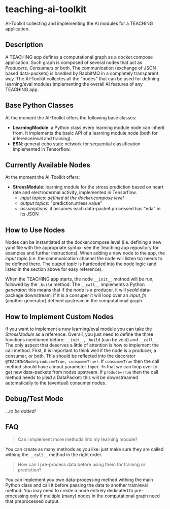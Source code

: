 # teaching-ai-toolkit
AI-Toolkit collecting and implementing the AI modules for a TEACHING application.

## Description
A TEACHING app defines a computational graph as a docker.compose application.
Such graph is composed of several nodes that act as *Producers*, *Consumers* or both.
The communication (exchange of JSON based data-packets) is handled by RabbitMQ in a completely transparent way.
The AI-Toolkit collectes all the "nodes" that can be used for defining learning/eval modules implementing the overall AI features of any TEACHING app.

## Base Python Classes
At the moment the AI-Toolkit offers the following base classes:

- **LearningModule**: a Python class every learning module node can inherit from. It implements the basic API of a learning module node (both for inference/eval and training).
- **ESN**: general echo state network for sequential classification implemented in Tensorflow.

## Currently Available Nodes
At the moment the AI-Toolkit offers:

- **StressModule**: learning module for the stress prediction based on heart rate and electrodermal activity, implemented in Tensorflow.
  - *input topics*: *defined at the docker.compose level*
  - *output topics*: "prediction.stress.value"
  - *assumptions*: it assumes each data-packet processed has "eda" in its JSON

## How to Use Nodes
Nodes can be instantiated at the docker.compose level (i.e. defining a new yaml file with the appropriate syntax: see the Teaching app repository for examples and further instructions). When adding a new node to the app, the *input topic* (i.e. the communication channel the node will listen to) needs to be defined there. The *output topic* is hardcoded into the node logic (and listed in the section above for easy reference).

When the TEACHING app starts, the node `__init__` method will be run, followed by the `_build` method. The `__call__` implements a Python *generator*: this means that if the node is a producer, it will *yeald* data-package downstream; if it is a consuper it will loop over an *input_fn* (another generator) defined upstream in the computational graph.

## How to Implement Custom Nodes
If you want to implement a new learning/eval module you can take the *StressModule* as a reference. Overall, you just need to define the three functions mentioned before: `__init__`, `_build` (can be void) and `__call__`. The only aspect that deserves a little of attention is how to implement the call method. First, it is important to think well if the node is a producer, a consumer, or both. This should be reflected into the decorator `@TEACHINGNode(produce=True, consume=True)`. If `consume=True` then the call method should have a input parameter `input_fn` that we can loop over to get new data-packets from nodes upstream. If `produce=True` then the call method needs to *yield* a DataPacket: this will be downstreamed automatically to the (eventual) consumer nodes.

## Debug/Test Mode

*...to be added!*

## FAQ

> Can I implement more methods into my learning module?

You can create as many methods as you like: just make sure they are called withing the `__call__` method in the right order.

> How can I pre-process data before using them for training or prediction?

You can implement you own data-processing method withing the main Python class and call it before passing the data to another train/eval method. You may need to create a node entirely dedicated to pre-processing only if multiple (many) nodes in the computational graph need that preprocessed output.

